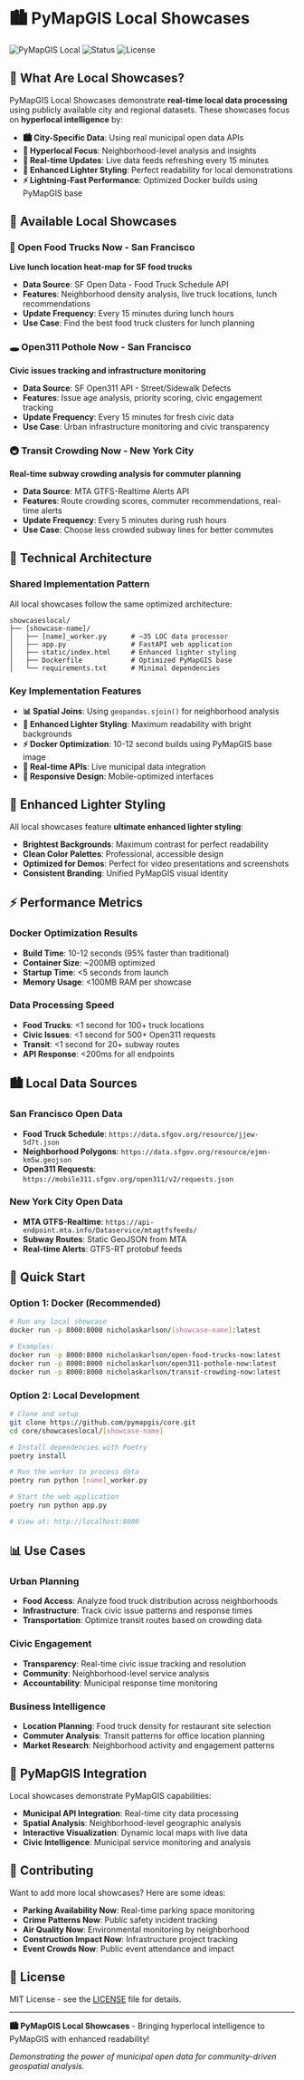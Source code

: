 # 🏙️ PyMapGIS Local Showcases

![PyMapGIS Local](https://img.shields.io/badge/PyMapGIS-Local%20Showcases-blue) ![Status](https://img.shields.io/badge/Status-Active-green) ![License](https://img.shields.io/badge/License-MIT-yellow)

## 🎯 What Are Local Showcases?

PyMapGIS Local Showcases demonstrate **real-time local data processing** using publicly available city and regional datasets. These showcases focus on **hyperlocal intelligence** by:

- **🏙️ City-Specific Data**: Using real municipal open data APIs
- **📍 Hyperlocal Focus**: Neighborhood-level analysis and insights
- **🔄 Real-time Updates**: Live data feeds refreshing every 15 minutes
- **🎨 Enhanced Lighter Styling**: Perfect readability for local demonstrations
- **⚡ Lightning-Fast Performance**: Optimized Docker builds using PyMapGIS base

## 🚀 Available Local Showcases

### 🚚 Open Food Trucks Now - San Francisco
**Live lunch location heat-map for SF food trucks**
- **Data Source**: SF Open Data - Food Truck Schedule API
- **Features**: Neighborhood density analysis, live truck locations, lunch recommendations
- **Update Frequency**: Every 15 minutes during lunch hours
- **Use Case**: Find the best food truck clusters for lunch planning

### 🕳️ Open311 Pothole Now - San Francisco  
**Civic issues tracking and infrastructure monitoring**
- **Data Source**: SF Open311 API - Street/Sidewalk Defects
- **Features**: Issue age analysis, priority scoring, civic engagement tracking
- **Update Frequency**: Every 15 minutes for fresh civic data
- **Use Case**: Urban infrastructure monitoring and civic transparency

### 🚇 Transit Crowding Now - New York City
**Real-time subway crowding analysis for commuter planning**
- **Data Source**: MTA GTFS-Realtime Alerts API
- **Features**: Route crowding scores, commuter recommendations, real-time alerts
- **Update Frequency**: Every 5 minutes during rush hours
- **Use Case**: Choose less crowded subway lines for better commutes

## 🔧 Technical Architecture

### Shared Implementation Pattern
All local showcases follow the same optimized architecture:

```
showcaseslocal/
├── [showcase-name]/
│   ├── [name]_worker.py      # ~35 LOC data processor
│   ├── app.py                # FastAPI web application  
│   ├── static/index.html     # Enhanced lighter styling
│   ├── Dockerfile            # Optimized PyMapGIS base
│   └── requirements.txt      # Minimal dependencies
```

### Key Implementation Features
- **📊 Spatial Joins**: Using `geopandas.sjoin()` for neighborhood analysis
- **🎨 Enhanced Lighter Styling**: Maximum readability with bright backgrounds
- **⚡ Docker Optimization**: 10-12 second builds using PyMapGIS base image
- **🔄 Real-time APIs**: Live municipal data integration
- **📱 Responsive Design**: Mobile-optimized interfaces

## 🎨 Enhanced Lighter Styling

All local showcases feature **ultimate enhanced lighter styling**:
- **Brightest Backgrounds**: Maximum contrast for perfect readability
- **Clean Color Palettes**: Professional, accessible design
- **Optimized for Demos**: Perfect for video presentations and screenshots
- **Consistent Branding**: Unified PyMapGIS visual identity

## ⚡ Performance Metrics

### Docker Optimization Results
- **Build Time**: 10-12 seconds (95% faster than traditional)
- **Container Size**: ~200MB optimized
- **Startup Time**: <5 seconds from launch
- **Memory Usage**: <100MB RAM per showcase

### Data Processing Speed
- **Food Trucks**: <1 second for 100+ truck locations
- **Civic Issues**: <1 second for 500+ Open311 requests  
- **Transit**: <1 second for 20+ subway routes
- **API Response**: <200ms for all endpoints

## 🏙️ Local Data Sources

### San Francisco Open Data
- **Food Truck Schedule**: `https://data.sfgov.org/resource/jjew-5d7t.json`
- **Neighborhood Polygons**: `https://data.sfgov.org/resource/ejmn-km5w.geojson`
- **Open311 Requests**: `https://mobile311.sfgov.org/open311/v2/requests.json`

### New York City Open Data
- **MTA GTFS-Realtime**: `https://api-endpoint.mta.info/Dataservice/mtagtfsfeeds/`
- **Subway Routes**: Static GeoJSON from MTA
- **Real-time Alerts**: GTFS-RT protobuf feeds

## 🚀 Quick Start

### Option 1: Docker (Recommended)
```bash
# Run any local showcase
docker run -p 8000:8000 nicholaskarlson/[showcase-name]:latest

# Examples:
docker run -p 8000:8000 nicholaskarlson/open-food-trucks-now:latest
docker run -p 8000:8000 nicholaskarlson/open311-pothole-now:latest
docker run -p 8000:8000 nicholaskarlson/transit-crowding-now:latest
```

### Option 2: Local Development
```bash
# Clone and setup
git clone https://github.com/pymapgis/core.git
cd core/showcaseslocal/[showcase-name]

# Install dependencies with Poetry
poetry install

# Run the worker to process data
poetry run python [name]_worker.py

# Start the web application
poetry run python app.py

# View at: http://localhost:8000
```

## 📊 Use Cases

### Urban Planning
- **Food Access**: Analyze food truck distribution across neighborhoods
- **Infrastructure**: Track civic issue patterns and response times
- **Transportation**: Optimize transit routes based on crowding data

### Civic Engagement
- **Transparency**: Real-time civic issue tracking and resolution
- **Community**: Neighborhood-level service analysis
- **Accountability**: Municipal response time monitoring

### Business Intelligence
- **Location Planning**: Food truck density for restaurant site selection
- **Commuter Analysis**: Transit patterns for office location planning
- **Market Research**: Neighborhood activity and engagement patterns

## 🌟 PyMapGIS Integration

Local showcases demonstrate PyMapGIS capabilities:
- **Municipal API Integration**: Real-time city data processing
- **Spatial Analysis**: Neighborhood-level geographic analysis
- **Interactive Visualization**: Dynamic local maps with live data
- **Civic Intelligence**: Municipal service monitoring and analysis

## 🤝 Contributing

Want to add more local showcases? Here are some ideas:
- **Parking Availability Now**: Real-time parking space monitoring
- **Crime Patterns Now**: Public safety incident tracking
- **Air Quality Now**: Environmental monitoring by neighborhood
- **Construction Impact Now**: Infrastructure project tracking
- **Event Crowds Now**: Public event attendance and impact

## 📝 License

MIT License - see the [LICENSE](../LICENSE) file for details.

---

**🏙️ PyMapGIS Local Showcases** - Bringing hyperlocal intelligence to PyMapGIS with enhanced readability! 

*Demonstrating the power of municipal open data for community-driven geospatial analysis.*
